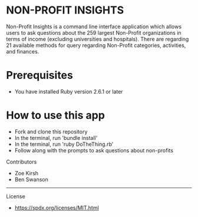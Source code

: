 # NON-PROFIT INSIGHTS #

Non-Profit Insights is a command line interface application which allows users to ask questions about the 259 largest Non-Profit organizations in terms of income (excluding universities and hospitals). There are regarding 21 available methods for query regarding Non-Profit categories, activities, and finances. 

# Prerequisites
-	You have installed Ruby version 2.6.1 or later

# How to use this app
-	Fork and clone this repository
-	In the terminal, run 'bundle install'
-	In the terminal, run 'ruby DoTheThing.rb'
-	Follow along with the prompts to ask questions about non-profits

Contributors
* Zoe Kirsh
* Ben Swanson

-----------------------------------------------------------
License
-	https://spdx.org/licenses/MIT.html 